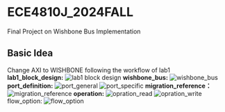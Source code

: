 # ECE4810J_2024FALL
Final Project on Wishbone Bus Implementation

## Basic Idea
Change AXI to WISHBONE following the workflow of lab1
__lab1_block_design:__
![lab1 block design](lab1_related_info/img/lab1_block_design.png)
__wishbone_bus:__
![wishbone_bus](lab1_related_info/img/wishbone_bus.png)
__port_definition:__
![port_general](lab1_related_info/img/port_general.png)
![port_specific](lab1_related_info/img/port_specific.png)
__migration_reference：__
![migration_reference](lab1_related_info/img/migration_reference.png)
__operation:__
![opration_read](lab1_related_info/img/opration_read.png)
![opration_write](lab1_related_info/img/opration_write.png)
flow_option:
![flow_option](lab1_related_info/img/flow_option.png)
